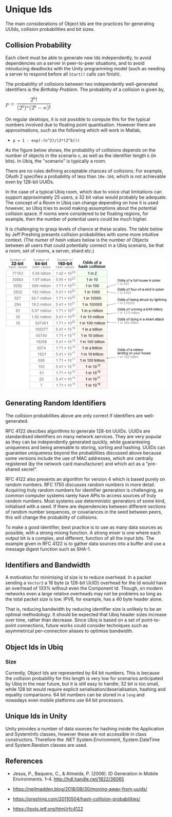 # Unique Ids

The main considerations of Object Ids are the practices for generating UUIds, collision probabilities and bit sizes.

## Collision Probability

Each client must be able to generate new Ids independently, to avoid dependencies on a server in peer-to-peer situations, and to avoid introducing deadlocks with the Unity programming model (such as needing a server to respond before all `Start()` calls can finish).

The probability of collisions between two independently well-generated identifiers is the *Birthday Problem*. The probability of a collision is given by,

![](images/2e34546b-a593-4acc-9f1b-9cdd53c199ca.png)

On regular desktops, it is not possible to compute this for the typical numbers involved due to floating point quantisation. However there are approximations, such as the following which will work in Matlab,

* `p = 1 - exp(-(n^2)/(2*(2^b)))`

As the figure below shows, the probability of collisions depends on the number of objects in the scenario `n`, as well as the identifier length `b` (in bits). In Ubiq, the "scenario" is typically a room. 

There are no rules defining acceptable chances of collisions. For example, OAuth 2 specifies a probability of less than `10e-160`, which is not achievable even by 128-bit UUIDs.

In the case of a typical Ubiq room, which due to voice chat limitations can support approximately 25 users, a 32 bit value would probably be adequate. The concept of a Room in Ubiq can change depending on how it is used however, so Ubiq tries to avoid making assumptions about the potential collision space. If rooms were considered to be floating regions, for example, then the number of potential users could be much higher.

It is challenging to grasp levels of chance at these scales. The table below by Jeff Preshing presents collision probabilities with some more intuitive context. (The numer of *hash values* below is the number of Objects between all users that could potentially connect in a Ubiq scenario, be that a room, set of rooms, a server, shard etc.)

![A table describing small chances in human terms, e.g. 1 in 100 million are the odds of dying by shark attack.](images/96e766f2-3d71-429c-8e53-0abce4528621.png)

## Generating Random Identifiers

The collision probabilities above are only correct if identifiers are well-generated. 

RFC 4122 descibes algorithms to generate 128-bit UUIDs. UUIDs are standardised identifiers on many network services. They are very popular as they can be independently generated quickly, while guaranteeing uniqueness and being amenable to storing, sorting and hashing. UUIDs can guarantee uniqueness beyond the probabilities discussed above because some versions include the use of MAC addresses, which *are* centrally registered (by the network card manufacturer) and which act as a "pre-shared secret".

RFC 4122 also presents an algorithm for version 4 which is based purely on random numbers. RFC 1750 discusses random numbers in more detail. Acquiring truly random numbers for identifier generation is challenging, as common computer systems rarely have APIs to access sources of truly random numbers. Most systems use deterministic generators of some kind, initialised with a seed. If there are dependencies between different sections of random number sequences, or covariances in the seed between peers, this will change the probability of collisions.

To make a good identifier, best practice is to use as many data sources as possible, with a strong mixing function. A strong mixer is one where each output bit is a complex, and different, function of all the input bits. The example given  in RFC 4122 is to gather data sources into a buffer and use a message digest function such as SHA-1.


## Identifiers and Bandwidth

A motivation for minimising id size is to reduce overhead. In a packet sending a `Vector3` a 16 byte (a 128-bit UUID) overhead for the Id would have an overhead of 133% without even the Component Id. Though, on modern networks even a large relative overheads may not be problems so long as the total packet size is low. IPV6, for example, has a 40 byte header alone.

That is, reducing bandwidth by reducing identifier size is unlikely to be an optimal methodology. It should be expected that Ubiq header sizes increase over time, rather than decrease. Since Ubiq is based on a set of point-to-point connections, future works could consider techniques such as asymmetrical per-connection aliases to optimise bandwidth.

## Object Ids in Ubiq

### Size 
Currently, Object Ids are represented by 64 bit numbers. This is because the collision probability for this length is very low for scenarios anticipated by Ubiq in the near future, but it is still easy to handle; 32 bit is too small, while 128 bit would require explicit serialisation/deserialisation, hashing and equality comparisons. 64 bit numbers can be stored in a `long` and nowadays even mobile platforms use 64 bit processors.

## Unique Ids in Unity

Unity provides a number of data sources for hashing inside the Application and SystemInfo classes, however these are not accessible in class constructors. Therefore the .NET System.Environment, System.DateTime and System.Random classes are used.


## References

* Jesus, P., Baquero, C., & Almeida, P. (2006). ID Generation in Mobile Environments. 1–4. http://hdl.handle.net/1822/36065 

* https://neilmadden.blog/2018/08/30/moving-away-from-uuids/ 

* https://preshing.com/20110504/hash-collision-probabilities/

* https://tools.ietf.org/html/rfc4122 
